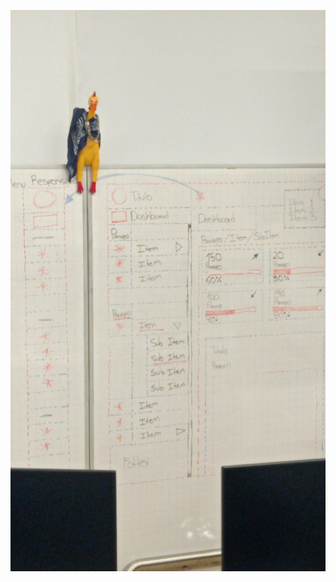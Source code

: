 ![](https://github.com/Sh4un221/practicaModeladoEnCaja/blob/practicaFlexbox/storage/img/imagenFlexbox.jpeg)